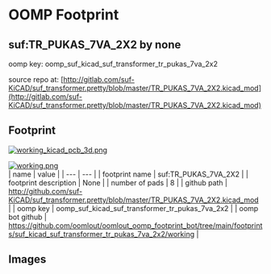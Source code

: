 # OOMP Footprint  
## suf:TR_PUKAS_7VA_2X2  by none  
  
oomp key: oomp_suf_kicad_suf_transformer_tr_pukas_7va_2x2  
  
source repo at: [http://gitlab.com/suf-KiCAD/suf_transformer.pretty/blob/master/TR_PUKAS_7VA_2X2.kicad_mod](http://gitlab.com/suf-KiCAD/suf_transformer.pretty/blob/master/TR_PUKAS_7VA_2X2.kicad_mod)  
## Footprint  
  
[![working_kicad_pcb_3d.png](working_kicad_pcb_3d_600.png)](working_kicad_pcb_3d.png)  
  
[![working.png](working_600.png)](working.png)  
| name | value | 
| --- | --- | 
| footprint name | suf:TR_PUKAS_7VA_2X2 | 
| footprint description | None | 
| number of pads | 8 | 
| github path | http://github.com/suf-KiCAD/suf_transformer.pretty/blob/master/TR_PUKAS_7VA_2X2.kicad_mod | 
| oomp key | oomp_suf_kicad_suf_transformer_tr_pukas_7va_2x2 | 
| oomp bot github | https://github.com/oomlout/oomlout_oomp_footprint_bot/tree/main/footprints/suf_kicad_suf_transformer_tr_pukas_7va_2x2/working | 
## Images  
